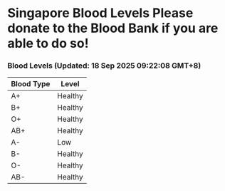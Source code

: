 Singapore Blood Levels
 Please donate to the Blood Bank if you are able to do so!
================================================================================================================================

### Blood Levels (Updated: 18 Sep 2025 09:22:08 GMT+8)
| Blood Type | Level     |
|------------|-----------|
| A+     | Healthy |
| B+     | Healthy |
| O+     | Healthy |
| AB+     | Healthy |
| A-     | Low |
| B-     | Healthy |
| O-     | Healthy |
| AB-     | Healthy |

